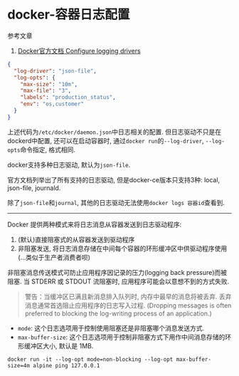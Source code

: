 # docker-容器日志配置

参考文章

1. [Docker官方文档 Configure logging drivers](https://docs.docker.com/config/containers/logging/configure/)

```json
{
  "log-driver": "json-file",
  "log-opts": {
    "max-size": "10m",
    "max-file": "3",
    "labels": "production_status",
    "env": "os,customer"
  }
}
```

上述代码为`/etc/docker/daemon.json`中日志相关的配置. 但日志驱动不只是在dockerd中配置, 还可以在启动容器时, 通过`docker run`的`--log-driver`, `--log-opts`命令指定, 格式相同.

docker支持多种日志驱动, 默认为`json-file`.

官方文档列举出了所有支持的日志驱动, 但是docker-ce版本只支持3种: local, json-file, journald.

除了`json-file`和`journal`, 其他的日志驱动无法使用`docker logs 容器id`查看到.

------

Docker 提供两种模式来将日志消息从容器发送到日志驱动程序:

1. (默认)直接阻塞式的从容器发送到驱动程序
2. 非阻塞发送, 将日志消息存储在中间每个容器的环形缓冲区中供驱动程序使用(...类似于生产者消费者呗)

非阻塞消息传送模式可防止应用程序因记录的压力(logging back pressure)而被阻塞. 当 STDERR 或 STDOUT 流阻塞时, 应用程序可能会以意想不到的方式失败.

> 警告：当缓冲区已满且新消息排入队列时, 内存中最早的消息将被丢弃. 丢弃消息通常首选阻止应用程序的日志写入过程. (Dropping messages is often preferred to blocking the log-writing process of an application.)

- `mode`: 这个日志选项用于控制使用阻塞还是非阻塞哪个消息发送方式. 
- `max-buffer-size`: 这个日志选项用于控制非阻塞方式下用作中间消息存储的环形缓冲区大小, 默认是 1MB. 

```
docker run -it --log-opt mode=non-blocking --log-opt max-buffer-size=4m alpine ping 127.0.0.1
```
